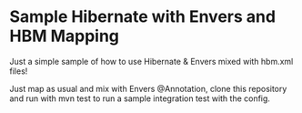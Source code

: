 Sample Hibernate with Envers and HBM Mapping
===========================
Just a simple sample of how to use Hibernate & Envers mixed with hbm.xml files!

Just map as usual and mix with Envers @Annotation,
clone this repository and run with mvn test to run a sample integration test with the config.

